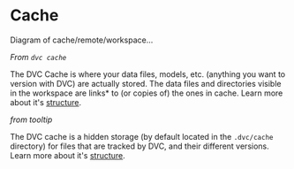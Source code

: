 # Cache

Diagram of cache/remote/workspace...

_From `dvc cache`_

The DVC Cache is where your data files, models, etc. (anything you want to
version with DVC) are actually stored. The data files and directories visible in
the <abbr>workspace</abbr> are links\* to (or copies of) the ones in cache.
Learn more about it's
[structure](/doc/user-guide/dvc-files-and-directories#structure-of-the-cache-directory).

_from tooltip_

The DVC cache is a hidden storage (by default located in the `.dvc/cache`
directory) for files that are tracked by DVC, and their different versions.
Learn more about it's
[structure](/doc/user-guide/dvc-files-and-directories#structure-of-the-cache-directory).
